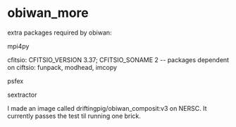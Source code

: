 # obiwan_more

extra packages required by obiwan:

mpi4py

cfitsio: CFITSIO_VERSION 3.37; CFITSIO_SONAME 2 
        -- packages dependent on ciftsio: funpack, modhead, imcopy

psfex

sextractor


I made an image called driftingpig/obiwan_composit:v3 on NERSC. It currently passes the test til running one brick.
